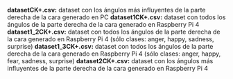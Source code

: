 **datasetCK+.csv:** dataset con los ángulos más influyentes de la parte derecha de la cara generado en PC
**dataset1CK+.csv:** dataset con todos los ángulos de la parte derecha de la cara generado en Raspberry Pi 4
**dataset1_2CK+.csv:** dataset con todos los ángulos de la parte derecha de la cara generado en Raspberry Pi 4 (sólo clases: anger, happy, sadness, surprise)
**dataset1_3CK+.csv:** dataset con todos los ángulos de la parte derecha de la cara generado en Raspberry Pi 4 (sólo clases: anger, happy, fear, sadness, surprise)
**dataset2CK+.csv:** dataset con los ángulos más influyentes de la parte derecha de la cara generado en Raspberry Pi 4